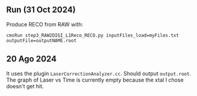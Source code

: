 
## Run (31 Oct 2024)
Produce RECO from RAW with:
```
cmsRun step3_RAW2DIGI_L1Reco_RECO.py inputFiles_load=myFiles.txt outputFile=outputNAME.root
```

## 20 Ago 2024
It uses the plugin `LaserCorrectionAnalyzer.cc`. Should output `output.root`. The graph of Laser vs Time is currently empty because the xtal I chose doesn't get hit. 

